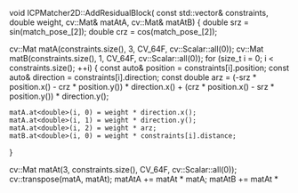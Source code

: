void ICPMatcher2D::AddResidualBlock(
    const std::vector<Constraint2D>& constraints, double weight,
    cv::Mat& matAtA, cv::Mat& matAtB) {
  double srz = sin(match_pose_[2]);
  double crz = cos(match_pose_[2]);

  cv::Mat matA(constraints.size(), 3, CV_64F, cv::Scalar::all(0));
  cv::Mat matB(constraints.size(), 1, CV_64F, cv::Scalar::all(0));
  for (size_t i = 0; i < constraints.size(); ++i) {
    const auto& position = constraints[i].position;
    const auto& direction = constraints[i].direction;
    const double arz =
        (-srz * position.x() - crz * position.y()) * direction.x() +
        (crz * position.x() - srz * position.y()) * direction.y();

    matA.at<double>(i, 0) = weight * direction.x();
    matA.at<double>(i, 1) = weight * direction.y();
    matA.at<double>(i, 2) = weight * arz;
    matB.at<double>(i, 0) = weight * constraints[i].distance;
  }

  cv::Mat matAt(3, constraints.size(), CV_64F, cv::Scalar::all(0));
  cv::transpose(matA, matAt);
  matAtA += matAt * matA;
  matAtB += matAt * 
